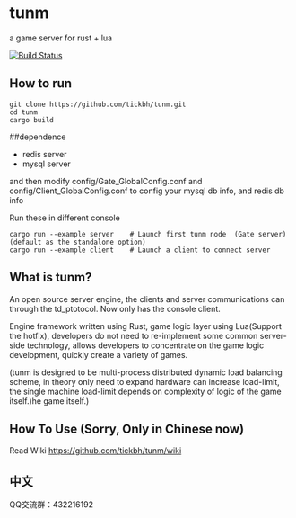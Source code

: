 tunm
==========

a game server for rust + lua

[![Build Status](https://travis-ci.org/tickbh/tunm.svg?branch=master)](https://travis-ci.org/tickbh/tunm)


## How to run

```
git clone https://github.com/tickbh/tunm.git
cd tunm
cargo build
```

##dependence
* redis server
* mysql server

and then modify config/Gate_GlobalConfig.conf and config/Client_GlobalConfig.conf to config your mysql db info, and redis db info

Run these in different console

```
cargo run --example server    # Launch first tunm node  (Gate server) (default as the standalone option)
cargo run --example client    # Launch a client to connect server
```

## What is tunm?
An open source server engine, the clients and server communications can through the td_ptotocol.
Now only has the console client.

Engine framework written using Rust, game logic layer using Lua(Support the hotfix), 
developers do not need to re-implement some common server-side technology,
allows developers to concentrate on the game logic development, quickly create a variety of games.

(tunm is designed to be multi-process distributed dynamic load balancing scheme, 
in theory only need to expand hardware can increase load-limit, the single machine load-limit 
depends on complexity of logic of the game itself.)he game itself.)

## How To Use (Sorry, Only in Chinese now)

Read Wiki https://github.com/tickbh/tunm/wiki

## 中文

QQ交流群：432216192